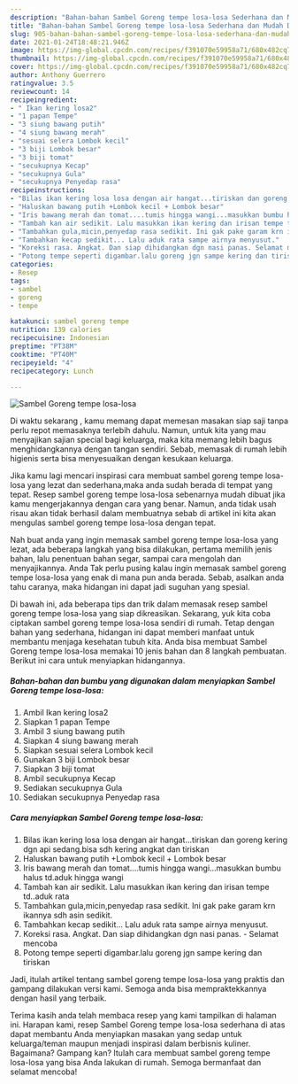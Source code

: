 ```yaml
---
description: "Bahan-bahan Sambel Goreng tempe losa-losa Sederhana dan Mudah Dibuat"
title: "Bahan-bahan Sambel Goreng tempe losa-losa Sederhana dan Mudah Dibuat"
slug: 905-bahan-bahan-sambel-goreng-tempe-losa-losa-sederhana-dan-mudah-dibuat
date: 2021-01-24T18:48:21.946Z
image: https://img-global.cpcdn.com/recipes/f391070e59958a71/680x482cq70/sambel-goreng-tempe-losa-losa-foto-resep-utama.jpg
thumbnail: https://img-global.cpcdn.com/recipes/f391070e59958a71/680x482cq70/sambel-goreng-tempe-losa-losa-foto-resep-utama.jpg
cover: https://img-global.cpcdn.com/recipes/f391070e59958a71/680x482cq70/sambel-goreng-tempe-losa-losa-foto-resep-utama.jpg
author: Anthony Guerrero
ratingvalue: 3.5
reviewcount: 14
recipeingredient:
- " Ikan kering losa2"
- "1 papan Tempe"
- "3 siung bawang putih"
- "4 siung bawang merah"
- "sesuai selera Lombok kecil"
- "3 biji Lombok besar"
- "3 biji tomat"
- "secukupnya Kecap"
- "secukupnya Gula"
- "secukupnya Penyedap rasa"
recipeinstructions:
- "Bilas ikan kering losa losa dengan air hangat...tiriskan dan goreng kering dgn api sedang.bisa sdh kering angkat dan tiriskan"
- "Haluskan bawang putih +Lombok kecil + Lombok besar"
- "Iris bawang merah dan tomat....tumis hingga wangi...masukkan bumbu halus td.aduk hingga wangi"
- "Tambah kan air sedikit. Lalu masukkan ikan kering dan irisan tempe td..aduk rata"
- "Tambahkan gula,micin,penyedap rasa sedikit. Ini gak pake garam krn ikannya sdh asin sedikit."
- "Tambahkan kecap sedikit... Lalu aduk rata sampe airnya menyusut."
- "Koreksi rasa. Angkat. Dan siap dihidangkan dgn nasi panas. Selamat mencoba"
- "Potong tempe seperti digambar.lalu goreng jgn sampe kering dan tiriskan"
categories:
- Resep
tags:
- sambel
- goreng
- tempe

katakunci: sambel goreng tempe 
nutrition: 139 calories
recipecuisine: Indonesian
preptime: "PT38M"
cooktime: "PT40M"
recipeyield: "4"
recipecategory: Lunch

---
```



![Sambel Goreng tempe losa-losa](https://img-global.cpcdn.com/recipes/f391070e59958a71/680x482cq70/sambel-goreng-tempe-losa-losa-foto-resep-utama.jpg)

Di waktu  sekarang , kamu memang dapat memesan masakan siap saji tanpa perlu repot memasaknya terlebih dahulu. Namun, untuk kita yang mau menyajikan sajian special bagi keluarga, maka kita memang lebih bagus menghidangkannya dengan tangan sendiri. Sebab, memasak di rumah lebih higienis serta bisa menyesuaikan dengan kesukaan keluarga.

Jika kamu lagi mencari inspirasi cara membuat sambel goreng tempe losa-losa yang lezat dan sederhana,maka anda sudah berada di tempat yang tepat. Resep sambel goreng tempe losa-losa  sebenarnya mudah dibuat jika kamu mengerjakannya dengan cara yang benar. Namun, anda tidak usah risau akan tidak berhasil dalam membuatnya 
sebab di artikel ini kita akan mengulas sambel goreng tempe losa-losa dengan tepat.  



Nah buat anda yang ingin memasak sambel goreng tempe losa-losa yang lezat, ada beberapa langkah yang bisa dilakukan, pertama memilih jenis bahan, lalu penentuan bahan segar, sampai cara mengolah dan menyajikannya. Anda Tak perlu pusing kalau ingin memasak sambel goreng tempe losa-losa yang enak di mana pun anda berada. Sebab, asalkan anda  tahu caranya, maka hidangan ini dapat jadi suguhan yang spesial.

Di bawah ini, ada beberapa tips dan trik dalam memasak resep sambel goreng tempe losa-losa yang siap dikreasikan. Sekarang, yuk kita coba ciptakan sambel goreng tempe losa-losa sendiri di rumah. Tetap dengan bahan yang sederhana, hidangan ini dapat memberi manfaat untuk membantu menjaga kesehatan tubuh kita. Anda bisa membuat Sambel Goreng tempe losa-losa memakai 10 jenis bahan dan 8 langkah pembuatan. Berikut ini cara untuk menyiapkan hidangannya.

<!--inarticleads1-->

##### Bahan-bahan dan bumbu yang digunakan dalam menyiapkan Sambel Goreng tempe losa-losa:

1. Ambil  Ikan kering losa2
1. Siapkan 1 papan Tempe
1. Ambil 3 siung bawang putih
1. Siapkan 4 siung bawang merah
1. Siapkan sesuai selera Lombok kecil
1. Gunakan 3 biji Lombok besar
1. Siapkan 3 biji tomat
1. Ambil secukupnya Kecap
1. Sediakan secukupnya Gula
1. Sediakan secukupnya Penyedap rasa




<!--inarticleads2-->

##### Cara menyiapkan Sambel Goreng tempe losa-losa:

1. Bilas ikan kering losa losa dengan air hangat...tiriskan dan goreng kering dgn api sedang.bisa sdh kering angkat dan tiriskan
1. Haluskan bawang putih +Lombok kecil + Lombok besar
1. Iris bawang merah dan tomat....tumis hingga wangi...masukkan bumbu halus td.aduk hingga wangi
1. Tambah kan air sedikit. Lalu masukkan ikan kering dan irisan tempe td..aduk rata
1. Tambahkan gula,micin,penyedap rasa sedikit. Ini gak pake garam krn ikannya sdh asin sedikit.
1. Tambahkan kecap sedikit... Lalu aduk rata sampe airnya menyusut.
1. Koreksi rasa. Angkat. Dan siap dihidangkan dgn nasi panas. - Selamat mencoba
1. Potong tempe seperti digambar.lalu goreng jgn sampe kering dan tiriskan




Jadi, itulah artikel tentang  sambel goreng tempe losa-losa  yang praktis dan gampang dilakukan versi kami. Semoga anda bisa mempraktekkannya dengan hasil yang terbaik. 

Terima kasih anda telah membaca resep yang kami tampilkan di halaman ini. Harapan kami, resep  Sambel Goreng tempe losa-losa sederhana di atas dapat membantu Anda menyiapkan masakan yang sedap untuk keluarga/teman maupun menjadi inspirasi dalam berbisnis kuliner. Bagaimana? Gampang kan? Itulah cara membuat sambel goreng tempe losa-losa yang bisa Anda lakukan di rumah. Semoga bermanfaat dan selamat mencoba!

